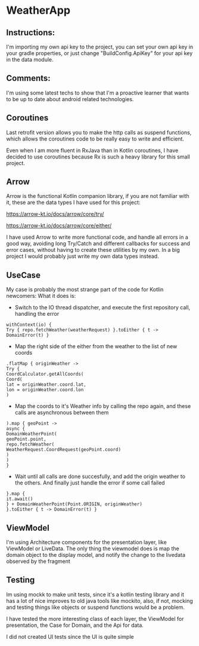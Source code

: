 # WeatherApp


## Instructions:
I'm importing my own api key to the project, you can set your own api key in your gradle properties, or just change "BuildConfig.ApiKey" for your api key in the data module.

## Comments:
I'm using some latest techs to show that I'm a proactive learner that wants to be up to date about android related technologies.

## Coroutines 
Last retrofit version allows you to make the http calls as suspend functions, which allows the coroutines code to be really easy to write and efficient.

Even when I am more fluent in RxJava than in Kotlin coroutines, I have decided to use coroutines because Rx is such a heavy library for this small project. 

## Arrow
Arrow is the functional Kotlin companion library, if you are not familiar with it, these are the data types I have used for this project:

https://arrow-kt.io/docs/arrow/core/try/

https://arrow-kt.io/docs/arrow/core/either/

I have used Arrow to write more functional code, and handle all errors in a good way, avoiding long Try/Catch and different callbacks for success and error cases, without having to create these utilities by my own. In a big project I would probably just write my own data types instead.


## UseCase
My case is probably the most strange part of the code for Kotlin newcomers: What it does is:
* Switch to the IO thread dispatcher, and execute the first repository call, handling the error
~~~
withContext(io) {
Try { repo.fetchWeather(weatherRequest) }.toEither { t -> DomainError(t) }
~~~
* Map the right side of the either from the weather to the list of new coords
~~~
.flatMap { originWeather ->
Try {
CoordCalculator.getAllCoords(
Coord(
lat = originWeather.coord.lat,
lon = originWeather.coord.lon
)
~~~
* Map the coords to it's Weather info by calling the repo again, and these calls are asynchronous between them
~~~
).map { geoPoint ->
async {
DomainWeatherPoint(
geoPoint.point,
repo.fetchWeather(
WeatherRequest.CoordRequest(geoPoint.coord)
)
)
}
~~~

* Wait until all calls are done succesfully, and add the origin weather to the others. And finally just handle the error if some call failed
~~~
}.map {
it.await()
} + DomainWeatherPoint(Point.ORIGIN, originWeather)
}.toEither { t -> DomainError(t) }
~~~

## ViewModel
I'm using Architecture components for the presentation layer, like ViewModel or LiveData.
The only thing the viewmodel does is map the domain object to the display model, and notify the change to the livedata observed by the fragment

## Testing
Im using mockk to make unit tests, since it's a kotlin testing library and it has a lot of nice improves to old java tools like mockito, also, if not, mocking and testing things like objects or suspend functions would be a problem.

I have tested the more interesting class of each layer, the ViewModel for presentation, the Case for Domain, and the Api for data.

I did not created UI tests since the UI is quite simple
